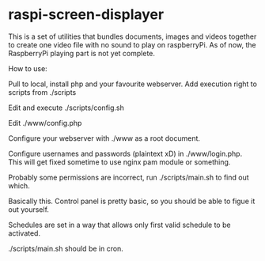 # raspi-screen-displayer

This is a set of utilities that bundles documents, images and videos together to create one video file with no sound to play on raspberryPi.
As of now, the RaspberryPi playing part is not yet complete.

How to use:

Pull to local, install php and your favourite webserver. Add execution right to scripts from ./scripts

Edit and execute ./scripts/config.sh

Edit ./www/config.php

Configure your webserver with ./www as a root document.

Configure usernames and passwords (plaintext xD) in ./www/login.php. This will get fixed sometime to use nginx pam module or something.

Probably some permissions are incorrect, run ./scripts/main.sh to find out which.

Basically this. Control panel is pretty basic, so you should be able to figue it out yourself.

Schedules are set in a way that allows only first valid schedule to be activated.

./scripts/main.sh should be in cron.
